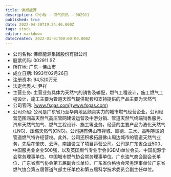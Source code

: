 ```yaml
---
title: 佛燃能源
description: 中小板 - 供气供热 - 002911
published: true
date: 2022-04-30T19:24:46.000Z
tags: stock
editor: markdown
dateCreated: 2022-01-01T00:00:00.000Z
---
```


- 公司名称: 佛燃能源集团股份有限公司
- 股票代码: 002911.SZ
- 所在地: 广东 - 佛山市
- 成立日期: 1993年02月26日
- 注册资本: 94,520万元
- 法定代表人: 尹祥
- 主营业务: 主营业务具体为天然气的销售及输配，燃气工程设计，施工燃气工程设计，施工主要为管道天然气提供配套和支持提供的产品主要为天然气
- 公司官网: [www.fsgas.com](www.fsgas.com)
- 公司介绍: 公司是广东省乃至华南地区颇具实力的城市燃气经营企业。公司经营范围涵盖天然气高压管网建设运营及中游分销、管道天然气终端销售服务、汽车天然气加气、燃气工程设计、施工等业务，经营的主要产品为液化天然气(LNG)、压缩天然气(CNG)。公司拥有佛山市禅城、顺德、三水、高明等区的管道燃气特许经营权。此外，公司还积极拓展佛山周边城市的管道天然气业务，先后在肇庆、云浮、南雄设立了项目运营公司。公司是广东省企业500、中国服务业企业500强，以及英国燃气专业学会(IGEM)单位会员、中国能源学会常务理事单位、中国城市燃气协会常务理事单位、广东油气商会副会长单位、广东省燃气协会第五届副会长单位、广东省价格协会常务理事单位广东省燃气协会第五届管道气部主任单位和第五届科学技术委员会副主任单位。


